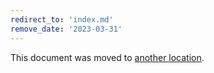 ```yaml
---
redirect_to: 'index.md'
remove_date: '2023-03-31'
---
```


This document was moved to [another location](index.md).

<!-- This redirect file can be deleted after <2023-03-31>. -->
<!-- Redirects that point to other docs in the same project expire in three months. -->
<!-- Redirects that point to docs in a different project or site (for example, link is not relative and starts with `https:`) expire in one year. -->
<!-- Before deletion, see: https://docs.gitlab.com/ee/development/documentation/redirects.html -->
